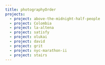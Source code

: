 ```yaml
---
title: photographyOrder
projects:
  - project: above-the-midnight-half-people
  - project: Colombia
  - project: la-altena
  - project: satisfy
  - project: olukai
  - project: david
  - project: grit
  - project: nyc-marathon-ii
  - project: stairs
---
```


